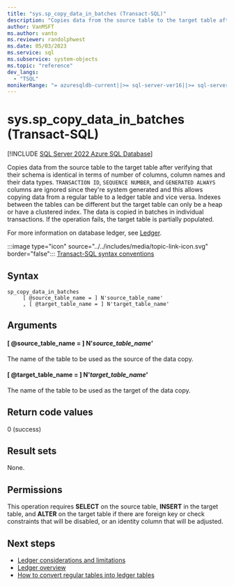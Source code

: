 ```yaml
---
title: "sys.sp_copy_data_in_batches (Transact-SQL)"
description: "Copies data from the source table to the target table after verifying that their schema is identical in terms of number of columns, column names and their data types."
author: VanMSFT
ms.author: vanto
ms.reviewer: randolphwest
ms.date: 05/03/2023
ms.service: sql
ms.subservice: system-objects
ms.topic: "reference"
dev_langs:
  - "TSQL"
monikerRange: "= azuresqldb-current||>= sql-server-ver16||>= sql-server-linux-ver16"
---
```

# sys.sp_copy_data_in_batches (Transact-SQL)

[!INCLUDE [SQL Server 2022 Azure SQL Database](../../includes/applies-to-version/sqlserver2022-asdb.md)]

Copies data from the source table to the target table after verifying that their schema is identical in terms of number of columns, column names and their data types. `TRANSACTION ID`, `SEQUENCE NUMBER`, and `GENERATED ALWAYS` columns are ignored since they're system generated and this allows copying data from a regular table to a ledger table and vice versa. Indexes between the tables can be different but the target table can only be a heap or have a clustered index. The data is copied in batches in individual transactions. If the operation fails, the target table is partially populated.

For more information on database ledger, see [Ledger](/azure/azure-sql/database/ledger-overview).

:::image type="icon" source="../../includes/media/topic-link-icon.svg" border="false"::: [Transact-SQL syntax conventions](../../t-sql/language-elements/transact-sql-syntax-conventions-transact-sql.md)

## Syntax

```syntaxsql
sp_copy_data_in_batches
     [ @source_table_name = ] N'source_table_name'
     , [ @target_table_name = ] N'target_table_name'
```

## Arguments

#### [ @source_table_name = ] N'*source_table_name*'

The name of the table to be used as the source of the data copy.

#### [ @target_table_name = ] N'*target_table_name*'

The name of the table to be used as the target of the data copy.

## Return code values

0 (success)

## Result sets

None.

## Permissions

This operation requires **SELECT** on the source table, **INSERT** in the target table, and **ALTER** on the target table if there are foreign key or check constraints that will be disabled, or an identity column that will be adjusted.

## Next steps

- [Ledger considerations and limitations](../security/ledger/ledger-limits.md)
- [Ledger overview](../security/ledger/ledger-overview.md)
- [How to convert regular tables into ledger tables](../security/ledger/ledger-how-to-migrate-data-to-ledger-tables.md)

